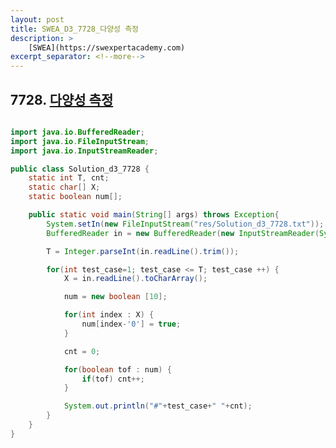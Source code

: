 ```yaml
---
layout: post
title: SWEA_D3_7728_다양성 측정
description: >
    [SWEA](https://swexpertacademy.com)
excerpt_separator: <!--more-->
---
```


<!--more-->

## 7728. [다양성 측정](https://swexpertacademy.com/main/code/problem/problemDetail.do?contestProbId=AWq40NEKLyADFARG)

``` java

import java.io.BufferedReader;
import java.io.FileInputStream;
import java.io.InputStreamReader;

public class Solution_d3_7728 {
	static int T, cnt;
	static char[] X;
	static boolean num[];

	public static void main(String[] args) throws Exception{
		System.setIn(new FileInputStream("res/Solution_d3_7728.txt"));
		BufferedReader in = new BufferedReader(new InputStreamReader(System.in));

		T = Integer.parseInt(in.readLine().trim());

		for(int test_case=1; test_case <= T; test_case ++) {
			X = in.readLine().toCharArray();

			num = new boolean [10];

			for(int index : X) {
				num[index-'0'] = true;
			}

			cnt = 0;

			for(boolean tof : num) {
				if(tof) cnt++;
			}

			System.out.println("#"+test_case+" "+cnt);
		}
	}
}


```
